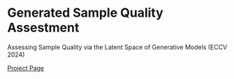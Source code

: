 # Generated Sample Quality Assestment
Assessing Sample Quality via the Latent Space of Generative Models (ECCV 2024)

[Project Page](https://hieulem.github.io/pages/gqa/)
